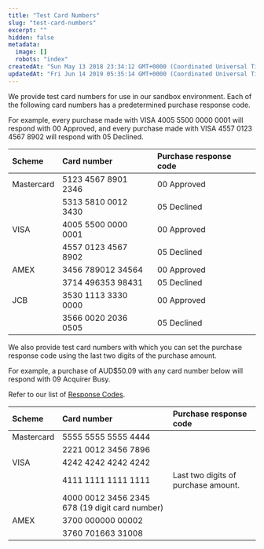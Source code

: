 ```yaml
---
title: "Test Card Numbers"
slug: "test-card-numbers"
excerpt: ""
hidden: false
metadata: 
  image: []
  robots: "index"
createdAt: "Sun May 13 2018 23:34:12 GMT+0000 (Coordinated Universal Time)"
updatedAt: "Fri Jun 14 2019 05:35:14 GMT+0000 (Coordinated Universal Time)"
---
```

We provide test card numbers for use in our sandbox environment.  Each of the following card numbers has a predetermined purchase response code.

For example, every purchase made with VISA 4005 5500 0000 0001 will respond with 00 Approved, and every purchase made with VISA 4557 0123 4567 8902 will respond with 05 Declined.

| Scheme     | Card number          | Purchase response code |
| :--------- | :------------------- | :--------------------- |
| Mastercard | 5123 4567 8901 2346  | 00 Approved            |
|            | 5313 5810 0012 3430  | 05 Declined            |
| VISA       | 4005 5500 0000 0001  | 00 Approved            |
|            | 4557 0123 4567 8902  | 05 Declined            |
| AMEX       | 3456 789012 34564    | 00 Approved            |
|            | 3714 496353 98431    | 05 Declined            |
| JCB        | 3530 1113 3330 0000  | 00 Approved            |
|            | 3566 0020 2036 0505  | 05 Declined            |

We also provide test card numbers with which you can set the purchase response code using the last two digits of the purchase amount.

For example, a purchase of AUD$50.09 with any card number below will respond with 09 Acquirer Busy.

Refer to our list of [Response Codes](response-codes).

| Scheme     | Card number                                    | Purchase response code              |
| :--------- | :--------------------------------------------- | :---------------------------------- |
| Mastercard | 5555 5555 5555 4444                            |                                     |
|            | 2221 0012 3456 7896                            |                                     |
| VISA       | 4242 4242 4242 4242                            |                                     |
|            | 4111 1111 1111 1111                            | Last two digits of purchase amount. |
|            | 4000 0012 3456 2345 678 (19 digit card number) |                                     |
| AMEX       | 3700 000000 00002                              |                                     |
|            | 3760 701663 31008                              |                                     |
